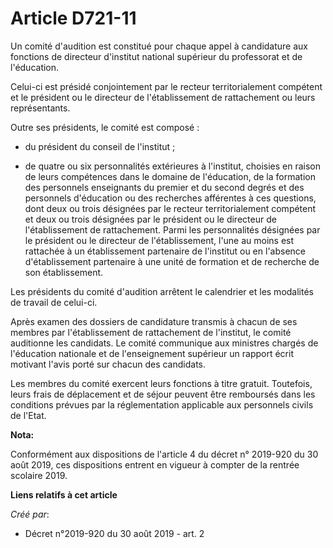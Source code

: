 # Article D721-11

Un comité d'audition est constitué pour chaque appel à candidature aux fonctions de directeur d'institut national supérieur
du professorat et de l'éducation. 

Celui-ci est présidé conjointement par le recteur territorialement compétent et le président ou le directeur de
l'établissement de rattachement ou leurs représentants. 

Outre ses présidents, le comité est composé : 

- du président du conseil de l'institut ; 

- de quatre ou six personnalités extérieures à l'institut, choisies en raison de leurs compétences dans le domaine de
l'éducation, de la formation des personnels enseignants du premier et du second degrés et des personnels d'éducation ou des
recherches afférentes à ces questions, dont deux ou trois désignées par le recteur territorialement compétent et deux ou
trois désignées par le président ou le directeur de l'établissement de rattachement. Parmi les personnalités désignées par le
président ou le directeur de l'établissement, l'une au moins est rattachée à un établissement partenaire de l'institut ou en
l'absence d'établissement partenaire à une unité de formation et de recherche de son établissement. 

Les présidents du comité d'audition arrêtent le calendrier et les modalités de travail de celui-ci. 

Après examen des dossiers de candidature transmis à chacun de ses membres par l'établissement de rattachement de l'institut,
le comité auditionne les candidats. Le comité communique aux ministres chargés de l'éducation nationale et de l'enseignement
supérieur un rapport écrit motivant l'avis porté sur chacun des candidats. 

Les membres du comité exercent leurs fonctions à titre gratuit. Toutefois, leurs frais de déplacement et de séjour peuvent
être remboursés dans les conditions prévues par la réglementation applicable aux personnels civils de l'Etat.

**Nota:**

Conformément aux dispositions de l'article 4 du décret n° 2019-920 du 30 août 2019, ces dispositions entrent en vigueur à
compter de la rentrée scolaire 2019.

**Liens relatifs à cet article**

_Créé par_:

  - Décret n°2019-920 du 30 août 2019 - art. 2
